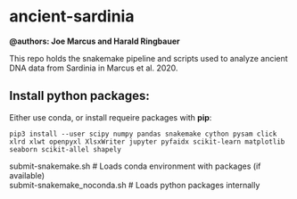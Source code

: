 # ancient-sardinia

**@authors: Joe Marcus and Harald Ringbauer**

This repo holds the snakemake pipeline and scripts used to analyze ancient DNA data from Sardinia in Marcus et al. 2020.

## Install python packages:

Either use conda, or install requeire packages with **pip**:

```
pip3 install --user scipy numpy pandas snakemake cython pysam click xlrd xlwt openpyxl XlsxWriter jupyter pyfaidx scikit-learn matplotlib seaborn scikit-allel shapely
```

submit-snakemake.sh             # Loads conda environment with packages (if available)  
submit-snakemake_noconda.sh     # Loads python packages internally
